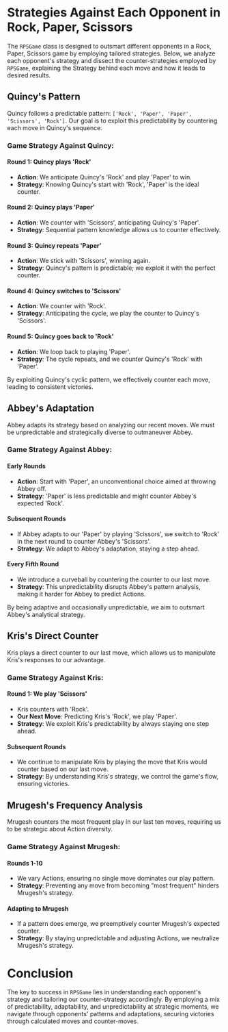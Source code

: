 # Strategies Against Each Opponent in Rock, Paper, Scissors

The `RPSGame` class is designed to outsmart different opponents in a Rock, Paper, Scissors game by employing tailored strategies. Below, we analyze each opponent's strategy and dissect the counter-strategies employed by `RPSGame`, explaining the Strategy behind each move and how it leads to desired results.

## Quincy's Pattern

Quincy follows a predictable pattern: `['Rock', 'Paper', 'Paper', 'Scissors', 'Rock']`. Our goal is to exploit this predictability by countering each move in Quincy's sequence.

### Game Strategy Against Quincy:

#### Round 1: Quincy plays 'Rock'
- **Action**: We anticipate Quincy's 'Rock' and play 'Paper' to win.
- **Strategy**: Knowing Quincy's start with 'Rock', 'Paper' is the ideal counter.

#### Round 2: Quincy plays 'Paper'
- **Action**: We counter with 'Scissors', anticipating Quincy's 'Paper'.
- **Strategy**: Sequential pattern knowledge allows us to counter effectively.

#### Round 3: Quincy repeats 'Paper'
- **Action**: We stick with 'Scissors', winning again.
- **Strategy**: Quincy's pattern is predictable; we exploit it with the perfect counter.

#### Round 4: Quincy switches to 'Scissors'
- **Action**: We counter with 'Rock'.
- **Strategy**: Anticipating the cycle, we play the counter to Quincy's 'Scissors'.

#### Round 5: Quincy goes back to 'Rock'
- **Action**: We loop back to playing 'Paper'.
- **Strategy**: The cycle repeats, and we counter Quincy's 'Rock' with 'Paper'.

By exploiting Quincy's cyclic pattern, we effectively counter each move, leading to consistent victories.

## Abbey's Adaptation

Abbey adapts its strategy based on analyzing our recent moves. We must be unpredictable and strategically diverse to outmaneuver Abbey.

### Game Strategy Against Abbey:

#### Early Rounds
- **Action**: Start with 'Paper', an unconventional choice aimed at throwing Abbey off.
- **Strategy**: 'Paper' is less predictable and might counter Abbey's expected 'Rock'.

#### Subsequent Rounds
- If Abbey adapts to our 'Paper' by playing 'Scissors', we switch to 'Rock' in the next round to counter Abbey's 'Scissors'.
- **Strategy**: We adapt to Abbey's adaptation, staying a step ahead.

#### Every Fifth Round
- We introduce a curveball by countering the counter to our last move.
- **Strategy**: This unpredictability disrupts Abbey's pattern analysis, making it harder for Abbey to predict Actions.

By being adaptive and occasionally unpredictable, we aim to outsmart Abbey's analytical strategy.

## Kris's Direct Counter

Kris plays a direct counter to our last move, which allows us to manipulate Kris's responses to our advantage.

### Game Strategy Against Kris:

#### Round 1: We play 'Scissors'
- Kris counters with 'Rock'.
- **Our Next Move**: Predicting Kris's 'Rock', we play 'Paper'.
- **Strategy**: We exploit Kris's predictability by always staying one step ahead.

#### Subsequent Rounds
- We continue to manipulate Kris by playing the move that Kris would counter based on our last move.
- **Strategy**: By understanding Kris's strategy, we control the game's flow, ensuring victories.

## Mrugesh's Frequency Analysis

Mrugesh counters the most frequent play in our last ten moves, requiring us to be strategic about Action diversity.

### Game Strategy Against Mrugesh:

#### Rounds 1-10
- We vary Actions, ensuring no single move dominates our play pattern.
- **Strategy**: Preventing any move from becoming "most frequent" hinders Mrugesh's strategy.

#### Adapting to Mrugesh
- If a pattern does emerge, we preemptively counter Mrugesh's expected counter.
- **Strategy**: By staying unpredictable and adjusting Actions, we neutralize Mrugesh's strategy.

# Conclusion

The key to success in `RPSGame` lies in understanding each opponent's strategy and tailoring our counter-strategy accordingly. By employing a mix of predictability, adaptability, and unpredictability at strategic moments, we navigate through opponents' patterns and adaptations, securing victories through calculated moves and counter-moves.
